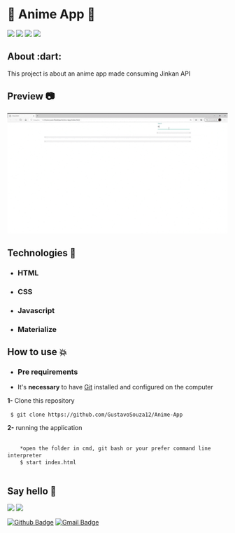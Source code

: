 <h1>🎥 Anime App 🎥</h1>

![](https://img.shields.io/github/languages/count/GustavoSouza12/Anime-App)
![](https://img.shields.io/github/languages/top/GustavoSouza12/Anime-App)
![](https://img.shields.io/github/last-commit/GustavoSouza12/Anime-App)
![](https://img.shields.io/github/repo-size/GustavoSouza12/Anime-App) 

<h2 id="about"> About :dart: </h2>
<p>This project is about an anime app made consuming Jinkan API</p>

<h2 id="preview"> Preview 📷 </h2>
<p align="center">
    <kbd>
        <img width="700px" height="auto" src="https://github.com/GustavoSouza12/Anime-App/blob/master/gif/animeApp_gif.gif">
    </kbd>
</p>

<h2 id="technologies">Technologies 🚀</h2>
 
<ul>
    <li><h3>HTML</h3></li>
    <li><h3>CSS</h3></li>
    <li><h3>Javascript</h3></li>
    <li><h3>Materialize</h3></li>
</ul>

<h2 id="howExecute"> How to use 💥 </h2>
<ul>
    <li><strong><h3>Pre requirements</h3></strong></li>
    <li>It's <strong>necessary</strong> to have <a href="https://git-scm.com/">Git</a> installed and configured on the computer</li>
</ul>

<p><strong>1-</strong> Clone this repository</p>
  <code> $ git clone https://github.com/GustavoSouza12/Anime-App</code>
<p>

<p>
<strong>2-</strong> running the application
</p>
<pre>
  <code> 
    *open the folder in cmd, git bash or your prefer command line interpreter
    $ start index.html
  </code>
</pre>

<h2 id ="sayHello">Say hello 👋</h2>

<a href="https://www.linkedin.com/in/gstdev/"><img src="https://img.shields.io/badge/linkedin-%230077B5.svg?&style=for-the-badge&logo=linkedin&logoColor=white" height=25></a> 
<a href="https://www.instagram.com/gstdev1/"><img src="https://img.shields.io/badge/instagram-%23E4405F.svg?&style=for-the-badge&logo=instagram&logoColor=white" height=25></a>

[![Github Badge](https://img.shields.io/badge/-Github-000?style=flat-square&logo=Github&logoColor=white&link=https://github.com/GustavoSouza12)](https://github.com/GustavoSouza12)
[![Gmail Badge](https://img.shields.io/badge/-Gmail-c14438?style=flat-square&logo=Gmail&logoColor=white&link=mailto:gustavosouzaalves12@gmail.com)](mailto:gustavosouzaalves12@gmail.com)
